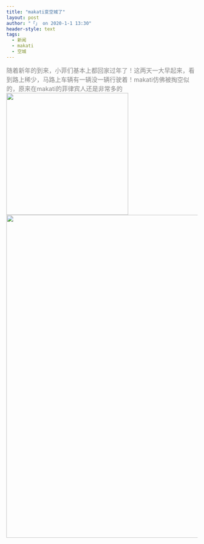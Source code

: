 ```yaml
---
title: "makati变空城了"
layout: post
author: "「」 on 2020-1-1 13:30"
header-style: text
tags:
  - 新闻
  - makati
  - 空城
---
```


 
<!--加载伯招聘的帖子--> <font color="#878787"><font face="Tahoma, &amp;quot"><font style="font-size:16px">随着新年的到来，小菲们基本上都回家过年了！这两天一大早起来，看到路上稀少，马路上车辆有一辆没一辆行驶着！makati仿佛被掏空似的，原来在makati的菲律宾人还是非常多的</font></font></font> <ignore_js_op> 
 <img aid="1324269" src="static/image/common/none.gif" zoomfile="data/attachment/forum/201912/31/101751apeo0y3ryvzrpyd8.png" file="data/attachment/forum/201912/31/101751apeo0y3ryvzrpyd8.png" width="321" inpost="1"> 
 <div class="tip tip_4 aimg_tip" id="aimg_1324269_menu" style="position: absolute; display: none" disautofocus="true"> 
  <div class="xs0"> 
   <p><strong>2.png</strong> <em class="xg1">(631.98 KB, 下载次数: 0)</em></p> 
   <p> <a href="forum.php?mod=attachment&amp;aid=MTMyNDI2OXwyNzcyMmU4ZHwxNTc3ODg3NTY2fDB8NTQ0NTE5&amp;nothumb=yes" target="_blank">下载附件</a> &nbsp;<a href="javascript:;" onclick="showWindow(this.id, this.getAttribute('url'), 'get', 0);" id="savephoto_1324269" url="home.php?mod=spacecp&amp;ac=album&amp;op=saveforumphoto&amp;aid=1324269&amp;handlekey=savephoto_1324269">保存到相册</a> </p> 
   <p class="xg1 y"><span title="2019-12-31 10:17">昨天&nbsp;10:17</span> 上传</p> 
  </div> 
  <div class="tip_horn"></div> 
 </div> 
</ignore_js_op> <ignore_js_op> 
 <img aid="1324267" src="static/image/common/none.gif" zoomfile="data/attachment/forum/201912/31/101744my2ywv2y73yawz21.png" file="data/attachment/forum/201912/31/101744my2ywv2y73yawz21.png" width="850" inpost="1"> 
 <div class="tip tip_4 aimg_tip" id="aimg_1324267_menu" style="position: absolute; display: none" disautofocus="true"> 
  <div class="xs0"> 
   <p><strong>1.png</strong> <em class="xg1">(2.6 MB, 下载次数: 0)</em></p> 
   <p> <a href="forum.php?mod=attachment&amp;aid=MTMyNDI2N3w2YmQ5NzM1ZHwxNTc3ODg3NTY2fDB8NTQ0NTE5&amp;nothumb=yes" target="_blank">下载附件</a> &nbsp;<a href="javascript:;" onclick="showWindow(this.id, this.getAttribute('url'), 'get', 0);" id="savephoto_1324267" url="home.php?mod=spacecp&amp;ac=album&amp;op=saveforumphoto&amp;aid=1324267&amp;handlekey=savephoto_1324267">保存到相册</a> </p> 
   <p class="xg1 y"><span title="2019-12-31 10:17">昨天&nbsp;10:17</span> 上传</p> 
  </div> 
  <div class="tip_horn"></div> 
 </div> 
</ignore_js_op> 
 
 

